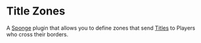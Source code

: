# Title Zones

A [Sponge](https://github.com/SpongePowered/SpongeAPI) plugin that allows you to define zones that send [Titles](https://minecraft.gamepedia.com/Commands/title) to Players who cross their borders.